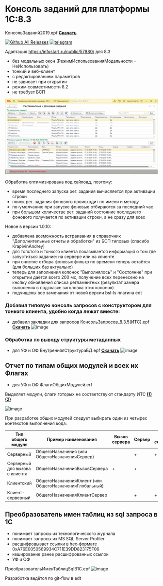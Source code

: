 # Консоль заданий для платформы 1С:8.3 

КонсольЗаданий2019.epf __[Скачать](https://github.com/kuzyara/JobsConsole2019.epf/releases/latest/download/JobsConsole2019.zip)__

[![Github All Releases](https://img.shields.io/github/downloads/kuzyara/JobsConsole2019.epf/total.svg)]() [![telegram](https://patrolavia.github.io/telegram-badge/chat.png)](https://teleg.run/kuzyara777)

Адаптация https://infostart.ru/public/57880/ для 8.3 
* без модальных окон (РежимИспользованияМодальности = НеИспользовать)
* тонкий и веб-клиент
* с редактированием параметров
* не зависает при открытии
* режим совместимости 8.2
* не требует БСП

![image](Main/JobConsole2019.gif?raw=true)

Обработка оптимизирована под хайлоад, поэтому:
* время последнего запуска рег. задания вычисляется при активации строки
* поиск рег. задания фонового происходит по имени и методу
* по-умолчанию при запуске фоновые отбираются за последний час
* при большом количестве рег. заданий состояние последнего фонового получается по активации строки, а не сразу для всех

Новое в версии 1.0.10:
* добавлена возможность встраивания в справочник "Дополнительные отчеты и обработки" из БСП типовых (спасибо KrapivinAndrey)
* для толстого и тонкого клиента показывается информация о том где запуститься задание: на сервере или на клиенте
* при очистке отбора фоновых фильтр по времени теперь остаётся (для больших баз актуально)
* теперь для заполнения колонок "Выполнялось" и "Состояние" при открытии даётся всего 200 мс, получение всех перенесено на кнопку обновления списка регламентных (результат замера выполения в подсказке заголовка этих колонок)
* подчищены все замечания от новой версии bsl-ls плагина edt

### Добавил типовую консоль запросов с конструктором для тонкого клиента, удобно когда лежат вместе:
* добавил закладки для запросов
КонсольЗапросов_8.3.5(ИТС).epf __[Скачать](hhttps://github.com/kuzyara/JobsConsole2019.epf/releases/latest/download/JobsConsole2019.zip)__
![image](https://user-images.githubusercontent.com/2604430/50132733-22f2fb00-02bb-11e9-8f59-a7e9ee058f05.png)

### Обработка по выводу структуры метаданных
* для УФ и ОФ
ВнутренняяСтруктураБД.epf __[Скачать](https://github.com/kuzyara/JobsConsole2019.epf/releases/latest/download/JobsConsole2019.zip)__
![image](https://user-images.githubusercontent.com/2604430/62603889-6f15ad00-b929-11e9-8be8-57a7852830f7.png)

## Отчет по типам общих модулей и всех их Флагах
* для УФ и ОФ
ФлагиОбщихМодулей.erf

Выделяет модули, флаги готорых не соответствуют стандарту ИТС __[(1)](https://its.1c.ru/db/v8std/content/469/hdoc)__ __[(2)](https://1c-syntax.github.io/bsl-language-server/diagnostics/CommonModuleInvalidType/)__

![image](https://user-images.githubusercontent.com/2604430/129529252-e7ae88e6-2afd-4638-a7d3-ba26d9470a61.png)

При разработке общих модулей следует выбирать один из четырех контекстов выполнения кода:

|Тип общего модуля | Пример наименования | Вызов сервера | Сервер | Внешнее соединение | Клиент(обычное приложение) | Клиент(управляемое приложение)|
| -- | -- | -- | -- | -- | -- | -- |
| Серверный | ОбщегоНазначения (или ОбщегоНазначенияСервер) |   | + | + | + |  
| Серверный для вызова с клиента | ОбщегоНазначенияВызовСервера | + | + |   |   |  
| Клиентский | ОбщегоНазначенияКлиент (или ОбщегоНазначенияГлобальный) |   |   |   | + | +
| Клиент-серверный | ОбщегоНазначенияКлиентСервер |   | + | + | + | +|

## Преобразователь имен таблиц из sql запроса в 1С
* понимает запросы из технологического журнала
* понимает запросы из MS SQL Server Profiler
* расшифровывает ссылки в hex-формате 0xA76E0050569934C711E39DD823175F06
* кеширование ранее расшифрованных ссылок
* УФ и ОФ

ПреобразовательИменТаблицSqlВ1С.epf
![image](https://user-images.githubusercontent.com/2604430/129534878-3b10eafd-013e-4196-af25-8ee87392bc7c.png)

Разработка ведётся по git-flow в edt
